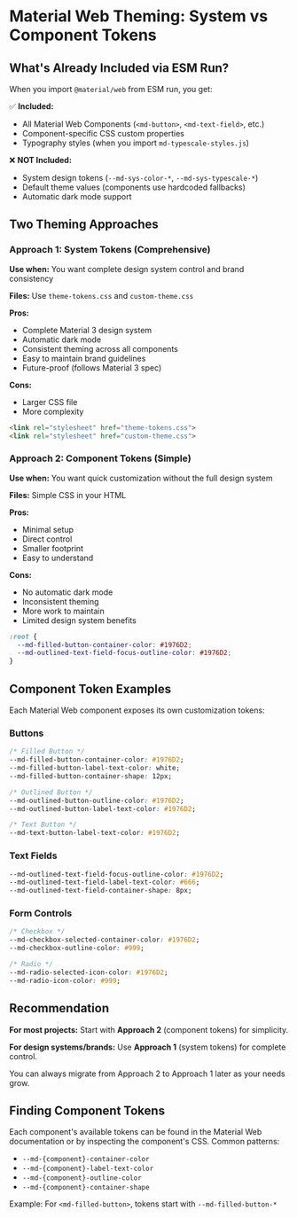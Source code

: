 # Material Web Theming: System vs Component Tokens

## What's Already Included via ESM Run?

When you import `@material/web` from ESM run, you get:

✅ **Included:**
- All Material Web Components (`<md-button>`, `<md-text-field>`, etc.)
- Component-specific CSS custom properties
- Typography styles (when you import `md-typescale-styles.js`)

❌ **NOT Included:**
- System design tokens (`--md-sys-color-*`, `--md-sys-typescale-*`)
- Default theme values (components use hardcoded fallbacks)
- Automatic dark mode support

## Two Theming Approaches

### Approach 1: System Tokens (Comprehensive)

**Use when:** You want complete design system control and brand consistency

**Files:** Use `theme-tokens.css` and `custom-theme.css`

**Pros:**
- Complete Material 3 design system
- Automatic dark mode
- Consistent theming across all components
- Easy to maintain brand guidelines
- Future-proof (follows Material 3 spec)

**Cons:**
- Larger CSS file
- More complexity

```html
<link rel="stylesheet" href="theme-tokens.css">
<link rel="stylesheet" href="custom-theme.css">
```

### Approach 2: Component Tokens (Simple)

**Use when:** You want quick customization without the full design system

**Files:** Simple CSS in your HTML

**Pros:**
- Minimal setup
- Direct control
- Smaller footprint
- Easy to understand

**Cons:**
- No automatic dark mode
- Inconsistent theming
- More work to maintain
- Limited design system benefits

```css
:root {
  --md-filled-button-container-color: #1976D2;
  --md-outlined-text-field-focus-outline-color: #1976D2;
}
```

## Component Token Examples

Each Material Web component exposes its own customization tokens:

### Buttons
```css
/* Filled Button */
--md-filled-button-container-color: #1976D2;
--md-filled-button-label-text-color: white;
--md-filled-button-container-shape: 12px;

/* Outlined Button */
--md-outlined-button-outline-color: #1976D2;
--md-outlined-button-label-text-color: #1976D2;

/* Text Button */
--md-text-button-label-text-color: #1976D2;
```

### Text Fields
```css
--md-outlined-text-field-focus-outline-color: #1976D2;
--md-outlined-text-field-label-text-color: #666;
--md-outlined-text-field-container-shape: 8px;
```

### Form Controls
```css
/* Checkbox */
--md-checkbox-selected-container-color: #1976D2;
--md-checkbox-outline-color: #999;

/* Radio */
--md-radio-selected-icon-color: #1976D2;
--md-radio-icon-color: #999;
```

## Recommendation

**For most projects:** Start with **Approach 2** (component tokens) for simplicity.

**For design systems/brands:** Use **Approach 1** (system tokens) for complete control.

You can always migrate from Approach 2 to Approach 1 later as your needs grow.

## Finding Component Tokens

Each component's available tokens can be found in the Material Web documentation or by inspecting the component's CSS. Common patterns:

- `--md-{component}-container-color`
- `--md-{component}-label-text-color`
- `--md-{component}-outline-color`
- `--md-{component}-container-shape`

Example: For `<md-filled-button>`, tokens start with `--md-filled-button-*`
